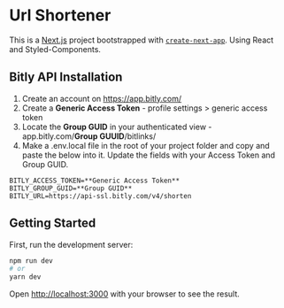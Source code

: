 # Url Shortener 

This is a [Next.js](https://nextjs.org/) project bootstrapped with [`create-next-app`](https://github.com/vercel/next.js/tree/canary/packages/create-next-app). Using React and Styled-Components. 

## Bitly API Installation

1. Create an account on https://app.bitly.com/
1. Create a **Generic Access Token** - profile settings > generic access token
1. Locate the **Group GUID** in your authenticated view - app.bitly.com/**Group GUUID**/bitlinks/
1. Make a .env.local file in the root of your project folder and copy and paste the below into it. Update the fields with your Access Token and Group GUID.

```
BITLY_ACCESS_TOKEN=**Generic Access Token**
BITLY_GROUP_GUID=**Group GUID**
BITLY_URL=https://api-ssl.bitly.com/v4/shorten
```

## Getting Started

First, run the development server:

```bash
npm run dev
# or
yarn dev
```

Open [http://localhost:3000](http://localhost:3000) with your browser to see the result.

